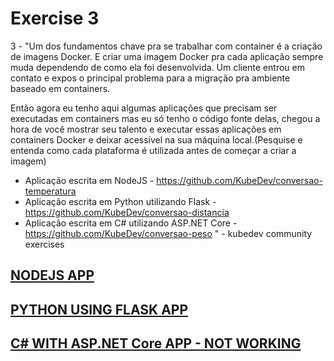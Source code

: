 # Exercise 3

3 - "Um dos fundamentos chave pra se trabalhar com container é a criação de imagens Docker. E criar uma imagem Docker pra cada aplicação sempre muda dependendo de como ela foi desenvolvida. Um cliente entrou em contato e expos o principal problema para a migração pra ambiente baseado em containers.

Então agora eu tenho aqui algumas aplicações que precisam ser executadas em containers mas eu só tenho o código fonte delas, chegou a hora de você mostrar seu talento e executar essas aplicações em containers Docker e deixar acessível na sua máquina local.(Pesquise e entenda como cada plataforma é utilizada antes de começar a criar a imagem)

- Aplicação escrita em NodeJS - <https://github.com/KubeDev/conversao-temperatura>
- Aplicação escrita em Python utilizando Flask - <https://github.com/KubeDev/conversao-distancia>
- Aplicação escrita em C# utilizando ASP.NET Core - <https://github.com/KubeDev/conversao-peso> " - kubedev community exercises

## [NODEJS APP](nodejs_app/conversao-temperatura)

## [PYTHON USING FLASK APP](python_flask_app/conversao-distancia)

## [C# WITH ASP.NET Core APP - NOT WORKING](c#c#_asp.net_app/conversao-peso)
